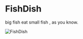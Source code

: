 FishDish
========

big fish eat small fish , as you know.

![FishDish](http://farm9.staticflickr.com/8429/7871294678_7f0334d1bf_b.jpg)